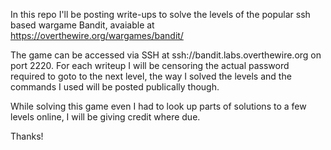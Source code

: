 In this repo I'll be posting write-ups to solve the levels of the popular
ssh based wargame Bandit, avaiable at https://overthewire.org/wargames/bandit/

The game can be accessed via SSH at ssh://bandit.labs.overthewire.org on port
2220. For each writeup I will be censoring the actual password required to
goto to the next level, the way I solved the levels and the commands I used
will be posted publically though.

While solving this game even I had to look up parts of solutions to a few
levels online, I will be giving credit where due.

Thanks!
